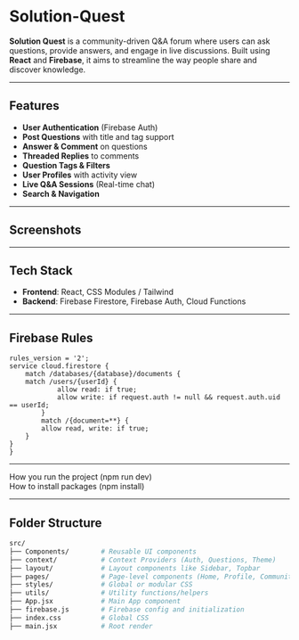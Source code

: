# Solution-Quest

**Solution Quest** is a community-driven Q&A forum where users can ask questions, provide answers, and engage in live discussions. Built using **React** and **Firebase**, it aims to streamline the way people share and discover knowledge.

---

## Features

- **User Authentication** (Firebase Auth)
- **Post Questions** with title and tag support
- **Answer & Comment** on questions
- **Threaded Replies** to comments
- **Question Tags & Filters**
- **User Profiles** with activity view
- **Live Q&A Sessions** (Real-time chat)
- **Search & Navigation**

---

## Screenshots

---

## Tech Stack

- **Frontend**: React, CSS Modules / Tailwind
- **Backend**: Firebase Firestore, Firebase Auth, Cloud Functions

---

## Firebase Rules

    rules_version = '2';
    service cloud.firestore {
        match /databases/{database}/documents {
        match /users/{userId} {
                allow read: if true;
                allow write: if request.auth != null && request.auth.uid == userId;
            }
            match /{document=**} {
            allow read, write: if true;
        }
    }
    }

---

How you run the project (npm run dev)<br>
How to install packages (npm install)

---

## Folder Structure

```bash
src/
├── Components/        # Reusable UI components
├── context/           # Context Providers (Auth, Questions, Theme)
├── layout/            # Layout components like Sidebar, Topbar
├── pages/             # Page-level components (Home, Profile, Community)
├── styles/            # Global or modular CSS
├── utils/             # Utility functions/helpers
├── App.jsx            # Main App component
├── firebase.js        # Firebase config and initialization
├── index.css          # Global CSS
├── main.jsx           # Root render